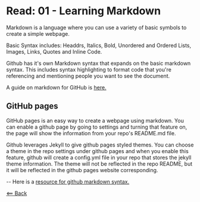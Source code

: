 # Read: 01 - Learning Markdown

Markdown is a language where you can use a variety of basic symbols to create a simple webpage.

Basic Syntax includes: Headdrs, Italics, Bold, Unordered and Ordered Lists, Images, Links, Quotes and Inline Code.

Github has it's own Markdown syntax that expands on the basic markdown syntax. This includes syntax highlighting to format code that you're referencing and mentioning people you want to see the document.

A guide on markdown for GitHub is [here.](https://guides.github.com/features/mastering-markdown/)

## GitHub pages

GitHub pages is an easy way to create a webpage using markdown. You can enable a github page by going to settings and turning that feature on, the page will show the information from your repo's README.md file. 

Github leverages Jekyll to give github pages styled themes. You can choose a theme in the repo settings under github pages and when you enable this feature, github will create a config.yml file in your repo that stores the jekyll theme information. The theme will not be reflected in the repo README, but it will be reflected in the github pages website corresponding.

--
Here is a [resource for github markdown syntax.](https://docs.github.com/en/github/writing-on-github/basic-writing-and-formatting-syntax)


[<== Back](README.md)
